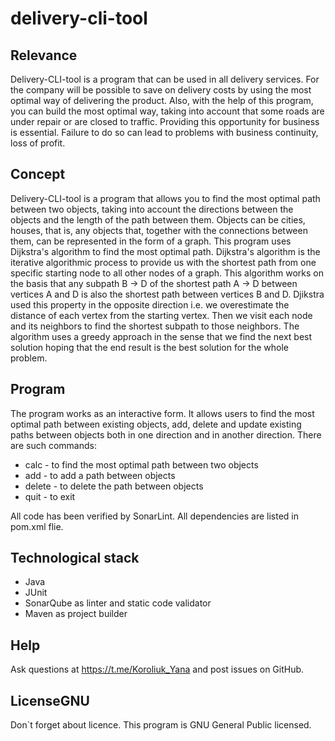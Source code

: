 # delivery-cli-tool
## Relevance
Delivery-CLI-tool is a program that can be used in all delivery services. For the company will be possible to save on delivery costs by using the most optimal way of delivering the product. Also, with the help of this program, you can build the most optimal way, taking into account that some roads are under repair or are closed to traffic. Providing this opportunity for business is essential. Failure to do so can lead to problems with business continuity, loss of profit.
## Concept

Delivery-CLI-tool is a program that allows you to find the most optimal path between two objects, taking into account the directions between the objects and the length of the path between them. Objects can be cities, houses, that is, any objects that, together with the connections between them, can be represented in the form of a graph. This program uses Dijkstra's algorithm to find the most optimal path. Dijkstra's algorithm is the iterative algorithmic process to provide us with the shortest path from one specific starting node to all other nodes of a graph. This algorithm works on the basis that any subpath B -> D of the shortest path A -> D between vertices A and D is also the shortest path between vertices B and D. Djikstra used this property in the opposite direction i.e. we overestimate the distance of each vertex from the starting vertex. Then we visit each node and its neighbors to find the shortest subpath to those neighbors.
The algorithm uses a greedy approach in the sense that we find the next best solution hoping that the end result is the best solution for the whole problem.

## Program
The program works as an interactive form. It allows users to find the most optimal path between existing objects, add, delete and update existing paths between objects both in one direction and in another direction. There are such commands:
* calc - to find the most optimal path between two objects
* add - to add a path between objects
* delete - to delete the path between objects
* quit - to exit

All code has been verified by SonarLint. All dependencies are listed in pom.xml flie.

## Technological stack
* Java
* JUnit
* SonarQube as linter and static code validator
* Maven as project builder

## Help
Ask questions at https://t.me/Koroliuk_Yana and post issues on GitHub.

## LicenseGNU
Don\`t forget about licence. This program is GNU General Public licensed.